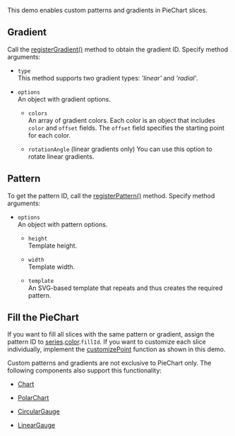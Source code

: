 This demo enables custom patterns and gradients in PieChart slices.

## Gradient

Call the [registerGradient()](/Documentation/ApiReference/Common/Utils/viz/#registerGradienttype_options) method to obtain the gradient ID. Specify method arguments:

- `type`    
This method supports two gradient types: *'linear'* and *'radial'*.

- `options`    
An object with gradient options.

    - `colors`    
    An array of gradient colors. Each color is an object that includes `color` and `offset` fields. The `offset` field specifies the starting point for each color.

    - `rotationAngle` (linear gradients only)
    You can use this option to rotate linear gradients.

## Pattern

To get the pattern ID, call the [registerPattern()](/Documentation/ApiReference/Common/Utils/viz/#registerPatternoptions) method. Specify method arguments:

- `options`    
An object with pattern options.

    - `height`    
    Template height.

    - `width`    
    Template width.

    - `template`    
    An SVG-based template that repeats and thus creates the required pattern.

## Fill the PieChart

If you want to fill all slices with the same pattern or gradient, assign the pattern ID to [series](/Documentation/ApiReference/UI_Components/dxPieChart/Configuration/series/).[color](/Documentation/ApiReference/UI_Components/dxPieChart/Configuration/series/#color).`fillId`. If you want to customize each slice individually, implement the [customizePoint](/Documentation/ApiReference/UI_Components/dxPieChart/Configuration/#customizePoint) function as shown in this demo.

Custom patterns and gradients are not exclusive to PieChart only. The following components also support this functionality:

- [Chart](/Documentation/Guide/UI_Components/Chart/Series/Customize_Appearance/)

- [PolarChart](/Documentation/Guide/UI_Components/PolarChart/Customize_Appearance/)

- [CircularGauge](/Documentation/Guide/UI_Components/CircularGauge/Customize_Appearance/)

- [LinearGauge](/Documentation/Guide/UI_Components/LinearGauge/Customize_Appearance/)
